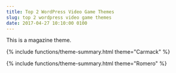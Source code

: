 ```yaml
---
title: Top 2 WordPress Video Game Themes
slug: top 2 wordpress video game themes
date: 2017-04-27 10:10:00 0100
---
```

This is a magazine theme.

{% include functions/theme-summary.html theme="Carmack" %}

{% include functions/theme-summary.html theme="Romero" %}

